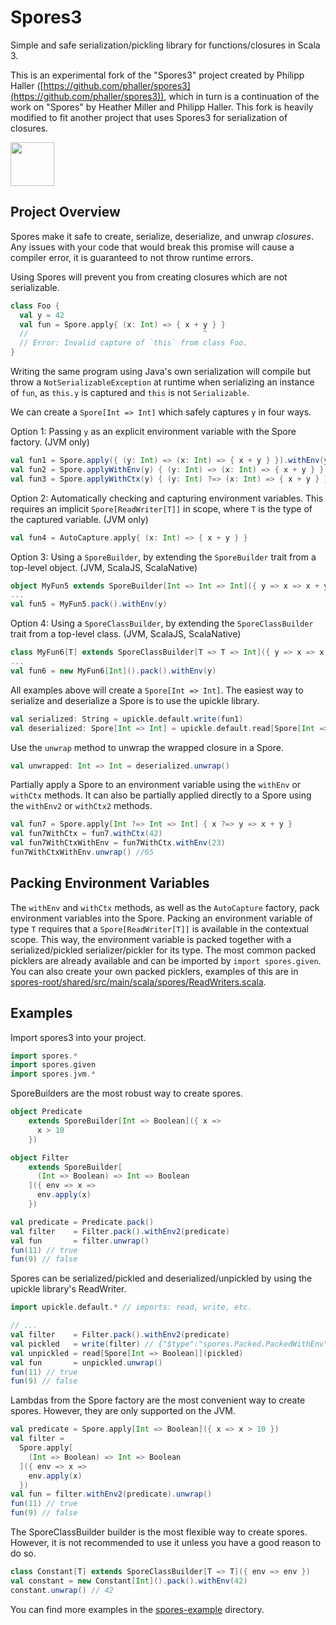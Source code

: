# Spores3

Simple and safe serialization/pickling library for functions/closures in Scala 3.

This is an experimental fork of the "Spores3" project created by Philipp Haller ([https://github.com/phaller/spores3](https://github.com/phaller/spores3)), which in turn is a continuation of the work on "Spores" by Heather Miller and Philipp Haller.
This fork is heavily modified to fit another project that uses Spores3 for serialization of closures.

<picture>
  <source media="(prefers-color-scheme: dark)"  srcset="./sporey2.png">
  <source media="(prefers-color-scheme: light)" srcset="./sporey1.png">
  <img src="./sporey1.png" width="70" />
</picture>

## Project Overview

Spores make it safe to create, serialize, deserialize, and unwrap *closures*.
Any issues with your code that would break this promise will cause a compiler error, it is guaranteed to not throw runtime errors.

Using Spores will prevent you from creating closures which are not serializable.
```scala
class Foo {
  val y = 42
  val fun = Spore.apply{ (x: Int) => { x + y } }
  //                                       ^
  // Error: Invalid capture of `this` from class Foo.
}
```

Writing the same program using Java's own serialization will compile but throw a `NotSerializableException` at runtime when serializing an instance of `fun`, as `this.y` is captured and `this` is not `Serializable`.

We can create a `Spore[Int => Int]` which safely captures `y` in four ways.

Option 1: Passing `y` as an explicit environment variable with the Spore factory. (JVM only)
```scala
val fun1 = Spore.apply({ (y: Int) => (x: Int) => { x + y } }).withEnv(y)
val fun2 = Spore.applyWithEnv(y) { (y: Int) => (x: Int) => { x + y } }
val fun3 = Spore.applyWithCtx(y) { (y: Int) ?=> (x: Int) => { x + y } }
```

Option 2: Automatically checking and capturing environment variables. This requires an implicit `Spore[ReadWriter[T]]` in scope, where `T` is the type of the captured variable. (JVM only)
```scala
val fun4 = AutoCapture.apply{ (x: Int) => { x + y } }
````

Option 3: Using a `SporeBuilder`, by extending the `SporeBuilder` trait from a top-level object. (JVM, ScalaJS, ScalaNative)
```scala
object MyFun5 extends SporeBuilder[Int => Int => Int]({ y => x => x + y })
...
val fun5 = MyFun5.pack().withEnv(y)
```

Option 4: Using a `SporeClassBuilder`, by extending the `SporeClassBuilder` trait from a top-level class. (JVM, ScalaJS, ScalaNative)
```scala
class MyFun6[T] extends SporeClassBuilder[T => T => Int]({ y => x => x.toString().length() + y.toString().length() })
...
val fun6 = new MyFun6[Int]().pack().withEnv(y)
```

All examples above will create a `Spore[Int => Int]`.
The easiest way to serialize and deserialize a Spore is to use the upickle library.
```scala
val serialized: String = upickle.default.write(fun1)
val deserialized: Spore[Int => Int] = upickle.default.read[Spore[Int => Int]](serialized)
```

Use the `unwrap` method to unwrap the wrapped closure in a Spore.
```scala
val unwrapped: Int => Int = deserialized.unwrap()
```

Partially apply a Spore to an environment variable using the `withEnv` or `withCtx` methods.
It can also be partially applied directly to a Spore using the `withEnv2` or `withCtx2` methods.
```scala
val fun7 = Spore.apply[Int ?=> Int => Int] { x ?=> y => x + y }
val fun7WithCtx = fun7.withCtx(42)
val fun7WithCtxWithEnv = fun7WithCtx.withEnv(23)
fun7WithCtxWithEnv.unwrap() //65
```

## Packing Environment Variables

The `withEnv` and `withCtx` methods, as well as the `AutoCapture` factory, pack environment variables into the Spore.
Packing an environment variable of type `T` requires that a `Spore[ReadWriter[T]]` is available in the contextual scope.
This way, the environment variable is packed together with a serialized/pickled serializer/pickler for its type.
The most common packed picklers are already available and can be imported by `import spores.given`.
You can also create your own packed picklers, examples of this are in [spores-root/shared/src/main/scala/spores/ReadWriters.scala](spores-root/shared/src/main/scala/spores/ReadWriters.scala).

## Examples

Import spores3 into your project.

```scala
import spores.*
import spores.given
import spores.jvm.*
```

SporeBuilders are the most robust way to create spores.
```scala
object Predicate
    extends SporeBuilder[Int => Boolean]({ x =>
      x > 10
    })

object Filter
    extends SporeBuilder[
      (Int => Boolean) => Int => Boolean
    ]({ env => x =>
      env.apply(x)
    })

val predicate = Predicate.pack()
val filter    = Filter.pack().withEnv2(predicate)
val fun       = filter.unwrap()
fun(11) // true
fun(9) // false
```

Spores can be serialized/pickled and deserialized/unpickled by using the upickle library's ReadWriter.
```scala
import upickle.default.* // imports: read, write, etc.

// ...
val filter    = Filter.pack().withEnv2(predicate)
val pickled   = write(filter) // {"$type":"spores.Packed.PackedWithEnv","packed":{"$type":"spores.Packed.PackedObject","fun":"spores.example.LambdaExample$Filter$"},"packedEnv":{"$type":"spores.Packed.PackedObject","fun":"spores.example.LambdaExample$Predicate$"}}
val unpickled = read[Spore[Int => Boolean]](pickled)
val fun       = unpickled.unwrap()
fun(11) // true
fun(9) // false
```

Lambdas from the Spore factory are the most convenient way to create spores.
However, they are only supported on the JVM.
```scala
val predicate = Spore.apply[Int => Boolean]({ x => x > 10 })
val filter =
  Spore.apply[
    (Int => Boolean) => Int => Boolean
  ]({ env => x =>
    env.apply(x)
  })
val fun = filter.withEnv2(predicate).unwrap()
fun(11) // true
fun(9) // false
```

The SporeClassBuilder builder is the most flexible way to create spores.
However, it is not recommended to use it unless you have a good reason to do so.
```scala
class Constant[T] extends SporeClassBuilder[T => T]({ env => env })
val constant = new Constant[Int]().pack().withEnv(42)
constant.unwrap() // 42
```

You can find more examples in the [spores-example](spores-example) directory.

